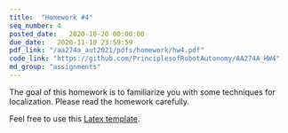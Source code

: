 ```yaml
---
title:  "Homework #4"
seq_number: 4
posted_date:   2020-10-20 00:00:00
due_date:   2020-11-10 23:59:59
pdf_link: "/aa274a_aut2021/pdfs/homework/hw4.pdf"
code_link: "https://github.com/PrinciplesofRobotAutonomy/AA274A_HW4"
md_group: "assignments"
---
```


The goal of this homework is to familiarize you with some techniques for localization. Please read the homework carefully.

Feel free to use this [Latex template](/aa274a_aut2021/pdfs/homework/hw.tex).
